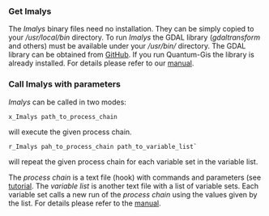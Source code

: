 ### Get Imalys

The *Imalys* binary files need no installation. They can be simply copied to your */usr/local/bin* directory. To run *Imalys* the GDAL library (*gdaltransform* and others) must be available under your */usr/bin/* directory. The GDAL library can be obtained from [GitHub](https://github.com/OSGeo/GDAL). If you run Quantum-Gis the library is already installed. For details please refer to our [manual](../documents/manual/Index.md).

### Call Imalys with parameters

*Imalys* can be called in two modes:

```
x_Imalys path_to_process_chain
```

will execute the given process chain.

```
r_Imalys pah_to_process_chain path_to_variable_list` 
```

will repeat the given process chain for each variable set in the variable list.

The *process chain* is a text file (hook) with commands and parameters (see [tutorial](../documents/tutorial/Index.md). The *variable list* is another text file with a list of variable sets. Each variable set calls a new run of the *process chain* using the values given by the list. For details please refer to the [manual](../documents/manual/Index.md).
